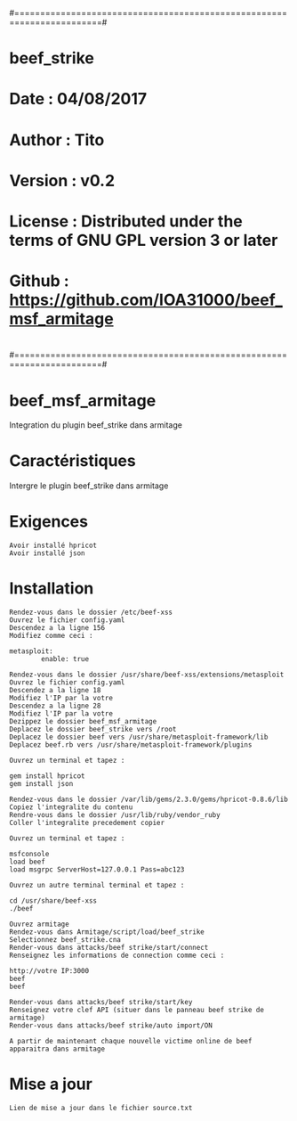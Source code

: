 #=======================================================================#
#                            beef_strike                                #
# Date    : 04/08/2017                                                  #
# Author  : Tito                                                        #
# Version : v0.2                                                        #
# License : Distributed under the terms of GNU GPL version 3 or later   #
#                                                                       #
# Github  : https://github.com/IOA31000/beef_msf_armitage               #
#                                                                       #
#=======================================================================#


# beef_msf_armitage
Integration du plugin beef_strike dans armitage


# Caractéristiques

Intergre le plugin beef_strike dans armitage
    

# Exigences

    Avoir installé hpricot
    Avoir installé json

# Installation

    Rendez-vous dans le dossier /etc/beef-xss
    Ouvrez le fichier config.yaml
    Descendez a la ligne 156
    Modifiez comme ceci :

    metasploit:
            enable: true

    Rendez-vous dans le dossier /usr/share/beef-xss/extensions/metasploit
    Ouvrez le fichier config.yaml
    Descendez a la ligne 18
    Modifiez l'IP par la votre
    Descendez a la ligne 28
    Modifiez l'IP par la votre
    Dezippez le dossier beef_msf_armitage
    Deplacez le dossier beef_strike vers /root
    Deplacez le dossier beef vers /usr/share/metasploit-framework/lib
    Deplacez beef.rb vers /usr/share/metasploit-framework/plugins
    
    Ouvrez un terminal et tapez :
    
    gem install hpricot
    gem install json
    
    Rendez-vous dans le dossier /var/lib/gems/2.3.0/gems/hpricot-0.8.6/lib
    Copiez l'integralite du contenu
    Rendre-vous dans le dossier /usr/lib/ruby/vendor_ruby
    Coller l'integralite precedement copier

    Ouvrez un terminal et tapez :

    msfconsole
    load beef
    load msgrpc ServerHost=127.0.0.1 Pass=abc123

    Ouvrez un autre terminal terminal et tapez :
    
    cd /usr/share/beef-xss
    ./beef

    Ouvrez armitage
    Rendez-vous dans Armitage/script/load/beef_strike
    Selectionnez beef_strike.cna
    Render-vous dans attacks/beef strike/start/connect
    Renseignez les informations de connection comme ceci :
    
    http://votre IP:3000
    beef
    beef
    
    Render-vous dans attacks/beef strike/start/key
    Renseignez votre clef API (situer dans le panneau beef strike de armitage)    
    Render-vous dans attacks/beef strike/auto import/ON
    
    A partir de maintenant chaque nouvelle victime online de beef apparaitra dans armitage


# Mise a jour

    Lien de mise a jour dans le fichier source.txt

